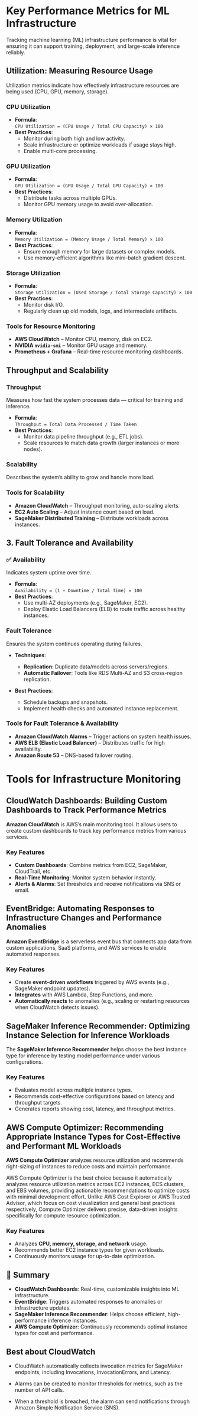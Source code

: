 # Key Performance Metrics for ML Infrastructure

Tracking machine learning (ML) infrastructure performance is vital for ensuring it can support training, deployment, and large-scale inference reliably.

## Utilization: Measuring Resource Usage

Utilization metrics indicate how effectively infrastructure resources are being used (CPU, GPU, memory, storage).

### CPU Utilization
- **Formula**:  
  `CPU Utilization = (CPU Usage / Total CPU Capacity) × 100`
- **Best Practices**:
  - Monitor during both high and low activity.
  - Scale infrastructure or optimize workloads if usage stays high.
  - Enable multi-core processing.

### GPU Utilization
- **Formula**:  
  `GPU Utilization = (GPU Usage / Total GPU Capacity) × 100`
- **Best Practices**:
  - Distribute tasks across multiple GPUs.
  - Monitor GPU memory usage to avoid over-allocation.

### Memory Utilization
- **Formula**:  
  `Memory Utilization = (Memory Usage / Total Memory) × 100`
- **Best Practices**:
  - Ensure enough memory for large datasets or complex models.
  - Use memory-efficient algorithms like mini-batch gradient descent.

### Storage Utilization
- **Formula**:  
  `Storage Utilization = (Used Storage / Total Storage Capacity) × 100`
- **Best Practices**:
  - Monitor disk I/O.
  - Regularly clean up old models, logs, and intermediate artifacts.

### Tools for Resource Monitoring
- **AWS CloudWatch** – Monitor CPU, memory, disk on EC2.
- **NVIDIA `nvidia-smi`** – Monitor GPU usage and memory.
- **Prometheus + Grafana** – Real-time resource monitoring dashboards.

## Throughput and Scalability

### Throughput
Measures how fast the system processes data — critical for training and inference.

- **Formula**:  
  `Throughput = Total Data Processed / Time Taken`
- **Best Practices**:
  - Monitor data pipeline throughput (e.g., ETL jobs).
  - Scale resources to match data growth (larger instances or more nodes).

### Scalability
Describes the system’s ability to grow and handle more load.

### Tools for Scalability
- **Amazon CloudWatch** – Throughput monitoring, auto-scaling alerts.
- **EC2 Auto Scaling** – Adjust instance count based on load.
- **SageMaker Distributed Training** – Distribute workloads across instances.

## 3. Fault Tolerance and Availability

### ✅ Availability
Indicates system uptime over time.

- **Formula**:  
  `Availability = (1 − Downtime / Total Time) × 100`
- **Best Practices**:
  - Use multi-AZ deployments (e.g., SageMaker, EC2).
  - Deploy Elastic Load Balancers (ELB) to route traffic across healthy instances.

### Fault Tolerance
Ensures the system continues operating during failures.

- **Techniques**:
  - **Replication**: Duplicate data/models across servers/regions.
  - **Automatic Failover**: Tools like RDS Multi-AZ and S3 cross-region replication.

- **Best Practices**:
  - Schedule backups and snapshots.
  - Implement health checks and automated instance replacement.

### Tools for Fault Tolerance & Availability
- **Amazon CloudWatch Alarms** – Trigger actions on system health issues.
- **AWS ELB (Elastic Load Balancer)** – Distributes traffic for high availability.
- **Amazon Route 53** – DNS-based failover routing.

# Tools for Infrastructure Monitoring

## CloudWatch Dashboards: Building Custom Dashboards to Track Performance Metrics

**Amazon CloudWatch** is AWS’s main monitoring tool. It allows users to create custom dashboards to track key performance metrics from various services.

### Key Features
- **Custom Dashboards**: Combine metrics from EC2, SageMaker, CloudTrail, etc.
- **Real-Time Monitoring**: Monitor system behavior instantly.
- **Alerts & Alarms**: Set thresholds and receive notifications via SNS or email.

## EventBridge: Automating Responses to Infrastructure Changes and Performance Anomalies

**Amazon EventBridge** is a serverless event bus that connects app data from custom applications, SaaS platforms, and AWS services to enable automated responses.

### Key Features
- Create **event-driven workflows** triggered by AWS events (e.g., SageMaker endpoint updates).
- **Integrates** with AWS Lambda, Step Functions, and more.
- **Automatically reacts** to anomalies (e.g., scaling or restarting resources when CloudWatch detects issues).

## SageMaker Inference Recommender: Optimizing Instance Selection for Inference Workloads

The **SageMaker Inference Recommender** helps choose the best instance type for inference by testing model performance under various configurations.

### Key Features
- Evaluates model across multiple instance types.
- Recommends cost-effective configurations based on latency and throughput targets.
- Generates reports showing cost, latency, and throughput metrics.

## AWS Compute Optimizer: Recommending Appropriate Instance Types for Cost-Effective and Performant ML Workloads

**AWS Compute Optimizer** analyzes resource utilization and recommends right-sizing of instances to reduce costs and maintain performance.

AWS Compute Optimizer is the best choice because it automatically analyzes resource utilization metrics across EC2 instances, ECS clusters, and EBS volumes, providing actionable recommendations to optimize costs with minimal development effort. Unlike AWS Cost Explorer or AWS Trusted Advisor, which focus on cost visualization and general best practices respectively, Compute Optimizer delivers precise, data-driven insights specifically for compute resource optimization.

### Key Features
- Analyzes **CPU, memory, storage, and network** usage.
- Recommends better EC2 instance types for given workloads.
- Continuously monitors usage for up-to-date optimization.

## 📝 Summary

- **CloudWatch Dashboards**: Real-time, customizable insights into ML infrastructure.
- **EventBridge**: Triggers automated responses to anomalies or infrastructure updates.
- **SageMaker Inference Recommender**: Helps choose efficient, high-performance inference instances.
- **AWS Compute Optimizer**: Continuously recommends optimal instance types for cost and performance.

## Best about CloudWatch

- CloudWatch automatically collects invocation metrics for SageMaker endpoints, including Invocations, InvocationErrors, and Latency.

- Alarms can be created to monitor thresholds for metrics, such as the number of API calls.

- When a threshold is breached, the alarm can send notifications through Amazon Simple Notification Service (SNS).
